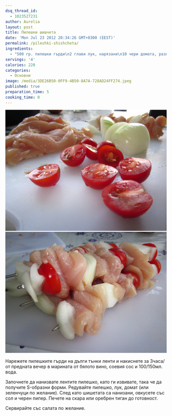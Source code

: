 ```yaml
---
dsq_thread_id:
  - 1023527231
author: Aurelia
layout: post
title: Пилешки шишчета
date: 'Mon Jul 23 2012 20:34:26 GMT+0300 (EEST)'
permalink: /pileshki-shishcheta/
ingredients:
  - "500 гр. пилешки гърди\n2 глави лук, нарязани\n10 чери домата, разполовени\n1 тиквичка (по желание),\_нарязана на ивици\n1 червена чушка (по желание), нарязана на ивици\n150мл. бяло вино\n5 с.л. соев сос\nчерен пипер\nсол\n"
servings: '4'
calories: 220
categories:
  - Основни
image: /media/3DE26B50-0FF9-4B50-8A7A-728AD24FF274.jpeg
published: true
preparation_time: 5
cooking_time: 0
---
```

<img src="/media/2012/10/img_6159.jpg" class="alignleft" /><img src="/media/2012/10/img_6167.jpg" class="alignleft" /> 

Нарежете пилешките гърди на дълги тънки ленти и накиснете за 3часа/от предната вечер в марината от бялото вино, соевия сос и 100/150мл. вода.

Започнете да нанизвате лентите пилешко, като ги извивате, така че да получите S-образни форми. Редувайте пилешко, лук, домат (или зеленчуци по желание). След като шишетата са нанизани, овкусете със сол и черен пипер. Печете на скара или оребрен тиган до готовност.

Сервирайте със салата по желание.
